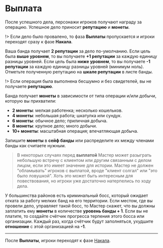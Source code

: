 # Выплата

После успешного дела, персонажи игроков получают награду за операцию. Успешное дело приносит **репутацию** и **монеты**.

!> Если дело было провалено, то фаза **Выплаты** пропускается и игроки переходят сразу к фазе **Накала**.

Ваша банда получает **2 репутации** за дело по-умолчанию. Если цель была **выше уровнем**, то вы получаете **+1 репутации** за каждую единицу разницы уровней. Если цель была **ниже уровнем**, то вы получаете **-1 репутации** за каждую единицу разницы уровней (минимум ноль). Отметьте полученную репутацию на **шкале репутации** в листе банды.

!> Если операция была выполнена бесшумно и без свидетелей, вы не получаете **репутацию**.

Банда получает **монеты** в зависимости от типа операции и/или добычи, которую вы прихватили:

- **2 монеты**: мелкая работенка; несколько кошельков.
- **4 монеты**: небольшая работа; шкатулка или сундук.
- **6 монеты**: обычное дело; приличная добыча.
- **8 монеты**: крупное дело; много добычи.
- **10+ монеты**: масштабная операция; впечатляющая добыча.

Запишите **монеты** в **сейф банды** или распределите их между членами банды как считаете нужным.

> В некоторых случаях перед **выплатой** Мастер может разыграть небольшую встречу с клиентом или другим связанным с делом лицом, если это имеет значение для истории. Мастер не должен "обламывать" игроков с выплатой, вроде "клиент солгал" или "это было ловушкой". Хоть это может быть интересным для повествования, но игроки уже достаточно натерпелись по ходу дела.

У большинства районов есть криминальный босс, который ожидает отката за работу мелких банд на его территории. Если местом, где вы провели дело, управляет такой босс, то Мастер скажет, что вы должны заплатить ему **монеты** в количестве **уровень банды + 1**. Если вы не платите, то создайте счётчик прогресса терпения этого босса или организации. Каждый раз, когда счётчик будут заполняться, ухудшите **отношение** с этой организацией на **-1**.

---

После **Выплаты**, игроки переходят к фазе [Накала](heat).
